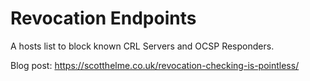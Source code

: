 # Revocation Endpoints
A hosts list to block known CRL Servers and OCSP Responders.

Blog post: https://scotthelme.co.uk/revocation-checking-is-pointless/ 
